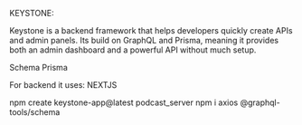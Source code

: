 KEYSTONE:

Keystone is a backend framework that helps developers quickly create APIs and admin panels. Its build on GraphQL and Prisma, meaning it provides both an admin dashboard and a powerful API without much setup.

Schema Prisma

For backend it uses: NEXTJS

npm create keystone-app@latest podcast_server
npm i axios @graphql-tools/schema
